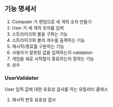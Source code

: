 ## 기능 명세서

1. Computer 가 랜덤으로 세 개의 숫자 만들기
2. User 가 세 개의 숫자를 입력
3. 스트라이크와 볼을 구하는 기능
4. 스트라이크와 볼의 개수를 출력하는 기능
5. 재시작/종료를 구분하는 기능
6. 사용자가 잘못된 값을 입력하는지 validation
7. 게임을 새로 시작할지 종료하는지 정하는 기능
8. 상수

### UserValidator
User 입력 값에 대한 유효성 검사를 하는 유틸리티 클래스
1. 재시작 번호 유효성 검사